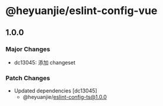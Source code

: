 # @heyuanjie/eslint-config-vue

## 1.0.0

### Major Changes

- dc13045: 添加 changeset

### Patch Changes

- Updated dependencies [dc13045]
  - @heyuanjie/eslint-config-ts@1.0.0
